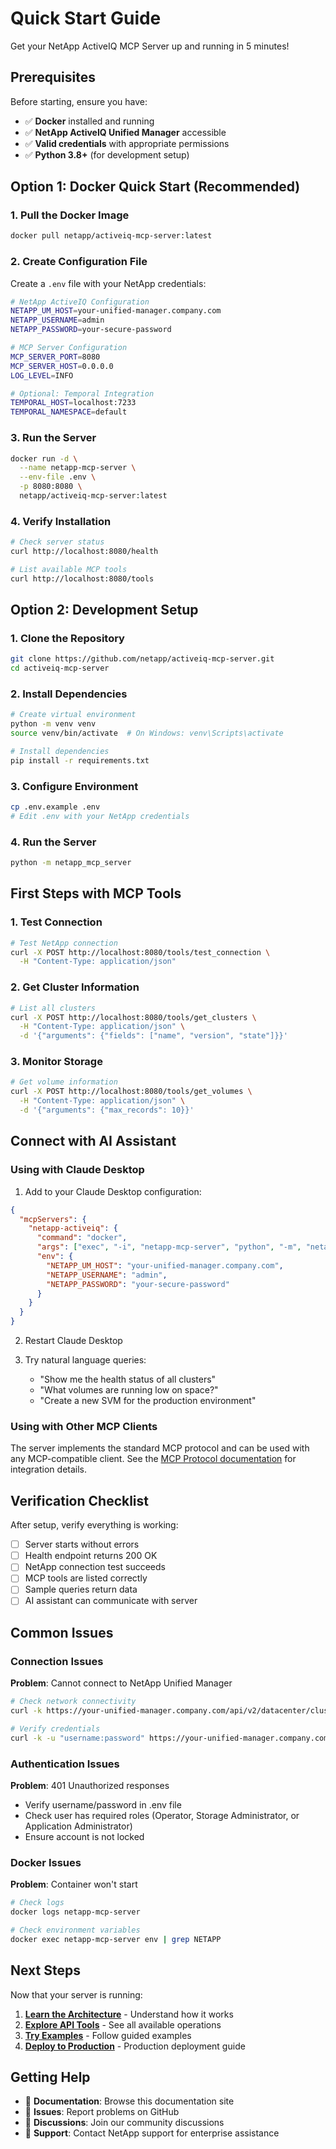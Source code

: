 # Quick Start Guide

Get your NetApp ActiveIQ MCP Server up and running in 5 minutes!

## Prerequisites

Before starting, ensure you have:

- ✅ **Docker** installed and running
- ✅ **NetApp ActiveIQ Unified Manager** accessible
- ✅ **Valid credentials** with appropriate permissions
- ✅ **Python 3.8+** (for development setup)

## Option 1: Docker Quick Start (Recommended)

### 1. Pull the Docker Image

```bash
docker pull netapp/activeiq-mcp-server:latest
```

### 2. Create Configuration File

Create a `.env` file with your NetApp credentials:

```bash
# NetApp ActiveIQ Configuration
NETAPP_UM_HOST=your-unified-manager.company.com
NETAPP_USERNAME=admin
NETAPP_PASSWORD=your-secure-password

# MCP Server Configuration  
MCP_SERVER_PORT=8080
MCP_SERVER_HOST=0.0.0.0
LOG_LEVEL=INFO

# Optional: Temporal Integration
TEMPORAL_HOST=localhost:7233
TEMPORAL_NAMESPACE=default
```

### 3. Run the Server

```bash
docker run -d \
  --name netapp-mcp-server \
  --env-file .env \
  -p 8080:8080 \
  netapp/activeiq-mcp-server:latest
```

### 4. Verify Installation

```bash
# Check server status
curl http://localhost:8080/health

# List available MCP tools
curl http://localhost:8080/tools
```

## Option 2: Development Setup

### 1. Clone the Repository

```bash
git clone https://github.com/netapp/activeiq-mcp-server.git
cd activeiq-mcp-server
```

### 2. Install Dependencies

```bash
# Create virtual environment
python -m venv venv
source venv/bin/activate  # On Windows: venv\Scripts\activate

# Install dependencies
pip install -r requirements.txt
```

### 3. Configure Environment

```bash
cp .env.example .env
# Edit .env with your NetApp credentials
```

### 4. Run the Server

```bash
python -m netapp_mcp_server
```

## First Steps with MCP Tools

### 1. Test Connection

```bash
# Test NetApp connection
curl -X POST http://localhost:8080/tools/test_connection \
  -H "Content-Type: application/json"
```

### 2. Get Cluster Information

```bash
# List all clusters
curl -X POST http://localhost:8080/tools/get_clusters \
  -H "Content-Type: application/json" \
  -d '{"arguments": {"fields": ["name", "version", "state"]}}'
```

### 3. Monitor Storage

```bash
# Get volume information
curl -X POST http://localhost:8080/tools/get_volumes \
  -H "Content-Type: application/json" \
  -d '{"arguments": {"max_records": 10}}'
```

## Connect with AI Assistant

### Using with Claude Desktop

1. Add to your Claude Desktop configuration:

```json
{
  "mcpServers": {
    "netapp-activeiq": {
      "command": "docker",
      "args": ["exec", "-i", "netapp-mcp-server", "python", "-m", "netapp_mcp_server", "--stdio"],
      "env": {
        "NETAPP_UM_HOST": "your-unified-manager.company.com",
        "NETAPP_USERNAME": "admin", 
        "NETAPP_PASSWORD": "your-secure-password"
      }
    }
  }
}
```

2. Restart Claude Desktop

3. Try natural language queries:
   - "Show me the health status of all clusters"
   - "What volumes are running low on space?"
   - "Create a new SVM for the production environment"

### Using with Other MCP Clients

The server implements the standard MCP protocol and can be used with any MCP-compatible client. See the [MCP Protocol documentation](https://modelcontextprotocol.io/) for integration details.

## Verification Checklist

After setup, verify everything is working:

- [ ] Server starts without errors
- [ ] Health endpoint returns 200 OK
- [ ] NetApp connection test succeeds  
- [ ] MCP tools are listed correctly
- [ ] Sample queries return data
- [ ] AI assistant can communicate with server

## Common Issues

### Connection Issues

**Problem**: Cannot connect to NetApp Unified Manager
```bash
# Check network connectivity
curl -k https://your-unified-manager.company.com/api/v2/datacenter/cluster/clusters

# Verify credentials
curl -k -u "username:password" https://your-unified-manager.company.com/api/v2/datacenter/cluster/clusters
```

### Authentication Issues

**Problem**: 401 Unauthorized responses
- Verify username/password in .env file
- Check user has required roles (Operator, Storage Administrator, or Application Administrator)
- Ensure account is not locked

### Docker Issues

**Problem**: Container won't start
```bash
# Check logs
docker logs netapp-mcp-server

# Check environment variables
docker exec netapp-mcp-server env | grep NETAPP
```

## Next Steps

Now that your server is running:

1. **[Learn the Architecture](../architecture/system-design.md)** - Understand how it works
2. **[Explore API Tools](../api/mcp-tools.md)** - See all available operations  
3. **[Try Examples](../examples/basic-usage.md)** - Follow guided examples
4. **[Deploy to Production](../deployment/docker.md)** - Production deployment guide

## Getting Help

- 📖 **Documentation**: Browse this documentation site
- 🐛 **Issues**: Report problems on GitHub
- 💬 **Discussions**: Join our community discussions
- 📧 **Support**: Contact NetApp support for enterprise assistance
